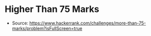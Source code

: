 # Higher Than 75 Marks

- Source: https://www.hackerrank.com/challenges/more-than-75-marks/problem?isFullScreen=true